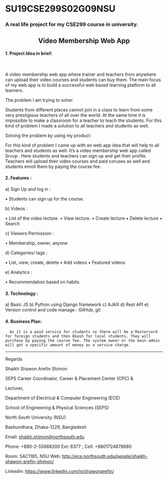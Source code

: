 # SU19CSE299S02G09NSU
<h3> A real life project for my CSE299 course in university.</h3>
 <h2> <center> Video Membership Web App  </center> </h2> 
<h4> 1.	Project Idea in brief: </h4> <br>

A video membership web app where trainer and teachers from anywhere can upload their video courses and students can buy them. The main focus of my web app is to build a successful web based learning platform to all learners. 
 
The problem I am trying to solve:

Students from different places cannot join in a class to learn from some very prestigious teachers of all over the world. At the same time it is impossible to make a classroom for a teacher to teach the students. For this kind of problem I made a solution to all teachers and students as well.

Solving the problem by using my product:

For this kind of problem I came up with an web app idea that will help to all teachers and students as well. It’s a video membership web app called Srvup . Here students and teachers can sign up and get their profile. Teachers will upload their video courses and paid coruses as well and students enroll them by paying the course fee.

<h4> 2. Features : </h4>

a)	Sign Up and log in :  

•	Students can sign up for the course. 

b)	Videos : 

•	List of the video lecture.
•	View lecture.
•	Create lecture
•	Delete lecture
•	Search

c)	Viewers Permission :

•	Membership, owner, anyone

d)	Categories/ tags :

•	List, view, create, delete
•	Add videos
•	Featured videos

e)	Analytics :

•	Recommendation based on habits.

<h4> 3. Technology : </h4>
  
a)	Basic JS
b)	Python using Django framework
c)	AJAX
d)	Rest API
e)	Version control and code manage : GitHub, git

<h4> 4. Business Plan: </h4>
  
      As it is a paid service for students so there will be a Mastercard for foreign students and then Bkash for local students. They will purchase by paying the course fee. The system owner or the main admin will get a specific amount of money as a service charge.

<hr>

Regards

Shaikh Shawon Arefin Shimon

SEPS Career Coordinator, Career & Placement Center (CPC)
&

Lecturer, 

Department of Electrical & Computer Engineering (ECE)

School of Engineering & Physical Sciences (SEPS)

North South University (NSU)

Bashundhara, Dhaka-1229, Bangladesh

Email:             shaikh.shimon@northsouth.edu

Phone:          +880-2-55668200 Ext: 6377 ; 
Cell:               +8801724878680

Room:            SAC1185, NSU
Web:               http://ece.northsouth.edu/people/shaikh-shawon-arefin-shimon/

Linkedin:         https://www.linkedin.com/in/shawonarefin/
